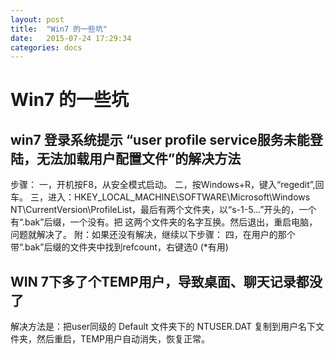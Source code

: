 ```yaml
---
layout: post
title:  "Win7 的一些坑"
date:   2015-07-24 17:29:34
categories: docs
---
```

# Win7 的一些坑

## win7 登录系统提示 “user profile service服务未能登陆，无法加载用户配置文件”的解决方法

步骤： 
一，开机按F8，从安全模式启动。 
二，按Windows+R，键入“regedit”,回车。 
三，进入：HKEY_LOCAL_MACHINE\SOFTWARE\Microsoft\Windows NT\CurrentVersion\ProfileList，最后有两个文件夹，以“s-1-5...”开头的，一个有“.bak”后缀，一个没有。把 这两个文件夹的名字互换。然后退出，重启电脑，问题就解决了。 
附：如果还没有解决，继续以下步骤： 
四，在用户的那个带“.bak”后缀的文件夹中找到refcount，右键选0   (*有用)





## WIN 7下多了个TEMP用户，导致桌面、聊天记录都没了
解决方法是：把user同级的 Default 文件夹下的 NTUSER.DAT 复制到用户名下文件夹，然后重启，TEMP用户自动消失，恢复正常。
